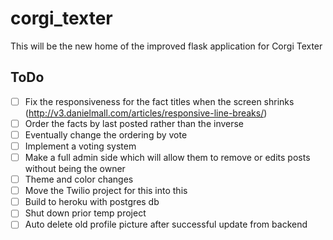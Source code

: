 # corgi_texter
This will be the new home of the improved flask application for Corgi Texter


## ToDo
- [ ] Fix the responsiveness for the fact titles when the screen shrinks (http://v3.danielmall.com/articles/responsive-line-breaks/)
- [ ] Order the facts by last posted rather than the inverse
- [ ] Eventually change the ordering by vote
- [ ] Implement a voting system
- [ ] Make a full admin side which will allow them to remove or edits posts without being the owner
- [ ] Theme and color changes
- [ ] Move the Twilio project for this into this 
- [ ] Build to heroku with postgres db
- [ ] Shut down prior temp project
- [ ] Auto delete old profile picture after successful update from backend